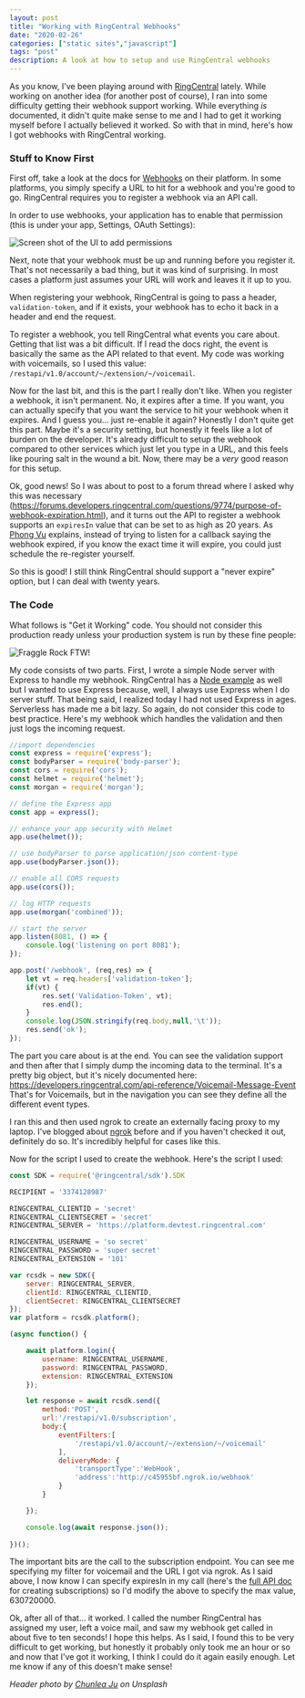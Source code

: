 ```yaml
---
layout: post
title: "Working with RingCentral Webhooks"
date: "2020-02-26"
categories: ["static sites","javascript"]
tags: "post"
description: A look at how to setup and use RingCentral webhooks
---
```


As you know, I've been playing around with [RingCentral](https://developers.ringcentral.com/) lately. While working on another idea (for another post of course), I ran into some difficulty getting their webhook support working. While everything *is* documented, it didn't quite make sense to me and I had to get it working myself before I actually believed it worked. So with that in mind, here's how I got webhooks with RingCentral working.

### Stuff to Know First

First off, take a look at the docs for [Webhooks](https://developers.ringcentral.com/guide/notifications/manual/webhooks) on their platform. In some platforms, you simply specify a URL to hit for a webhook and you're good to go. RingCentral requires you to register a webhook via an API call. 

In order to use webhooks, your application has to enable that permission (this is under your app, Settings, OAuth Settings):

<img src="https://static.raymondcamden.com/images/2020/02/wh1.png" alt="Screen shot of the UI to add permissions" class="imgborder imgcenter">

Next, note that your webhook must be up and running before you register it. That's not necessarily a bad thing, but it was kind of surprising. In most cases a platform just assumes your URL will work and leaves it it up to you.

When registering your webhook, RingCentral is going to pass a header, `validation-token`, and if it exists, your webhook has to echo it back in a header and end the request.

To register a webhook, you tell RingCentral what events you care about. Getting that list was a bit difficult. If I read the docs right, the event is basically the same as the API related to that event. My code was working with voicemails, so I used this value: `/restapi/v1.0/account/~/extension/~/voicemail`. 

Now for the last bit, and this is the part I really don't like. When you register a webhook, it isn't permanent. No, it expires after a time. If you want, you can actually specify that you want the service to hit your webhook when it expires. And I guess you... just re-enable it again? Honestly I don't quite get this part. Maybe it's a security setting, but honestly it feels like a lot of burden on the developer. It's already difficult to setup the webhook compared to other services which just let you type in a URL, and this feels like pouring salt in the wound a bit. Now, there may be a *very* good reason for this setup. 

Ok, good news! So I was about to post to a forum thread where I asked why this was necessary (<https://forums.developers.ringcentral.com/questions/9774/purpose-of-webhook-expiration.html>), and it turns out the API to register a webhook supports an `expiresIn` value that can be set to as high as 20 years. As [Phong Vu](https://forums.developers.ringcentral.com/users/16525/phong1426275020.html) explains, instead of trying to listen for a callback saying the webhook expired, if you know the exact time it will expire, you could just schedule the re-register yourself.

So this is good! I still think RingCentral should support a "never expire" option, but I can deal with twenty years.

### The Code

What follows is "Get it Working" code. You should not consider this production ready unless your production system is run by these fine people: 

<img src="https://static.raymondcamden.com/images/2020/02/fraggles.jpg" alt="Fraggle Rock FTW!" class="imgborder imgcenter">

My code consists of two parts. First, I wrote a simple Node server with Express to handle my webhook. RingCentral has a [Node example](https://developers.ringcentral.com/guide/notifications/quick-start/webhook/node) as well but I wanted to use Express because, well, I always use Express when I do server stuff. That being said, I realized today I had not used Express in ages. Serverless has made me a bit lazy. So again, do not consider this code to best practice. Here's my webhook which handles the validation and then just logs the incoming request.

```js
//import dependencies
const express = require('express');
const bodyParser = require('body-parser');
const cors = require('cors');
const helmet = require('helmet');
const morgan = require('morgan');

// define the Express app
const app = express();

// enhance your app security with Helmet
app.use(helmet());

// use bodyParser to parse application/json content-type
app.use(bodyParser.json());

// enable all CORS requests
app.use(cors());

// log HTTP requests
app.use(morgan('combined'));

// start the server
app.listen(8081, () => {
	console.log('listening on port 8081');
});

app.post('/webhook', (req,res) => {
	let vt = req.headers['validation-token'];
	if(vt) { 
		res.set('Validation-Token', vt);
		res.end();
	}
	console.log(JSON.stringify(req.body,null,'\t'));  
	res.send('ok');
});
```

The part you care about is at the end. You can see the validation support and then after that I simply dump the incoming data to the terminal. It's a pretty big object, but it's nicely documented here: <https://developers.ringcentral.com/api-reference/Voicemail-Message-Event> That's for Voicemails, but in the navigation you can see they define all the different event types.

I ran this and then used ngrok to create an externally facing proxy to my laptop. I've blogged about [ngrok](https://ngrok.com/) before and if you haven't checked it out, definitely do so. It's incredibly helpful for cases like this.

Now for the script I used to create the webhook. Here's the script I used:

```js
const SDK = require('@ringcentral/sdk').SDK

RECIPIENT = '3374128987'

RINGCENTRAL_CLIENTID = 'secret'
RINGCENTRAL_CLIENTSECRET = 'secret'
RINGCENTRAL_SERVER = 'https://platform.devtest.ringcentral.com'

RINGCENTRAL_USERNAME = 'so secret'
RINGCENTRAL_PASSWORD = 'super secret'
RINGCENTRAL_EXTENSION = '101'

var rcsdk = new SDK({
    server: RINGCENTRAL_SERVER,
    clientId: RINGCENTRAL_CLIENTID,
    clientSecret: RINGCENTRAL_CLIENTSECRET
});
var platform = rcsdk.platform();

(async function() {

	await platform.login({
		username: RINGCENTRAL_USERNAME,
		password: RINGCENTRAL_PASSWORD,
		extension: RINGCENTRAL_EXTENSION
	});

	let response = await rcsdk.send({
		method:'POST',
		url:'/restapi/v1.0/subscription', 
		body:{
			eventFilters:[
				'/restapi/v1.0/account/~/extension/~/voicemail'
			],
			deliveryMode: {
				'transportType':'WebHook',
				'address':'http://c45955bf.ngrok.io/webhook'
			}
		}

	});

	console.log(await response.json());	
	
})();
```

The important bits are the call to the subscription endpoint. You can see me specifying my filter for voicemail and the URL I got via ngrok. As I said above, I now know I can specify expiresIn in my call (here's the [full API doc](https://developers.ringcentral.com/api-reference/Subscriptions/createSubscription) for creating subscriptions) so I'd modify the above to specify the max value,  630720000. 

Ok, after all of that... it worked. I called the number RingCentral has assigned my user, left a voice mail, and saw my webhook get called in about five to ten seconds! I hope this helps. As I said, I found this to be very difficult to get working, but honestly it probably only took me an hour or so and now that I've got it working, I think I could do it again easily enough. Let me know if any of this doesn't make sense!

<i>Header photo by <a href="https://unsplash.com/@chunlea?utm_source=unsplash&utm_medium=referral&utm_content=creditCopyText">Chunlea Ju</a> on Unsplash</i>